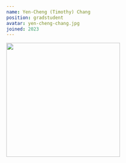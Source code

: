 ```yaml
---
name: Yen-Cheng (Timothy) Chang
position: gradstudent
avatar: yen-cheng-chang.jpg
joined: 2023
---
```


<img width="300" src="{{site.baseurl}}/images/people/{{page.avatar}}" data-action="zoom">
